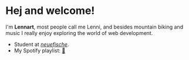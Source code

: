 # Hej and welcome! 

I'm **Lennart**, most people call me Lenni, and besides mountain biking and music I really enjoy exploring the world of web development.

 - Student at [*neuefische*](https://github.com/neuefische).
 - My Spotify playlist: [🎵](https://open.spotify.com/playlist/2LDJsxlUrJoIjblb6lVPW4?si=f78800d0da2d43bc)
